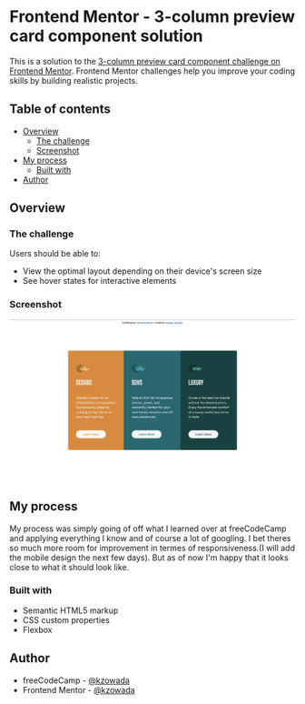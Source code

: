 # Frontend Mentor - 3-column preview card component solution

This is a solution to the [3-column preview card component challenge on Frontend Mentor](https://www.frontendmentor.io/challenges/3column-preview-card-component-pH92eAR2-). Frontend Mentor challenges help you improve your coding skills by building realistic projects. 

## Table of contents

- [Overview](#overview)
  - [The challenge](#the-challenge)
  - [Screenshot](#screenshot)
- [My process](#my-process)
  - [Built with](#built-with)
- [Author](#author)


## Overview

### The challenge

Users should be able to:

- View the optimal layout depending on their device's screen size
- See hover states for interactive elements

### Screenshot

![](./screenshot.jpg)

## My process
My process was simply going of off what I learned over at freeCodeCamp and applying everything I know and of course a lot of googling. I bet theres so much more room for improvement in termes of responsiveness.(I will add the mobile design the next few days). But as of now I'm happy that it looks close to what it should look like.

### Built with

- Semantic HTML5 markup
- CSS custom properties
- Flexbox

## Author

- freeCodeCamp - [@kzowada](https://www.freecodecamp.org/karsten)
- Frontend Mentor - [@kzowada](https://www.frontendmentor.io/profile/kzowada)
